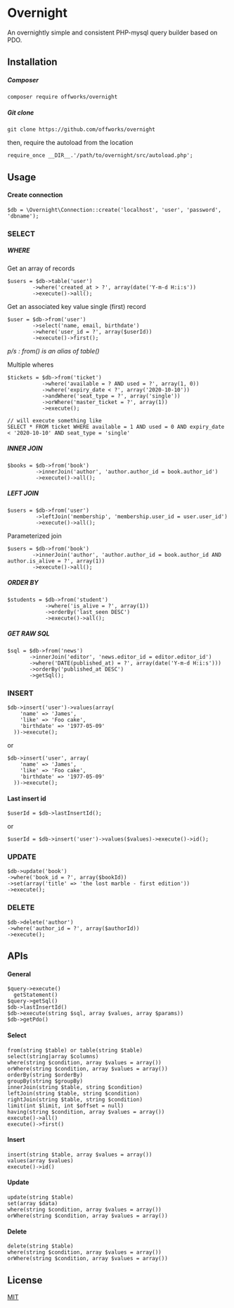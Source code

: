 # Overnight
An overnightly simple and consistent PHP-mysql query builder based on PDO.

## Installation
##### Composer
```
composer require offworks/overnight
```
##### Git clone
```
git clone https://github.com/offworks/overnight
```
then, require the autoload from the location
```
require_once __DIR__.'/path/to/overnight/src/autoload.php';
```

## Usage
#### Create connection
```
$db = \Overnight\Connection::create('localhost', 'user', 'password', 'dbname');
```

### SELECT
##### WHERE
Get an array of records
```
$users = $db->table('user')
        ->where('created_at > ?', array(date('Y-m-d H:i:s'))
        ->execute()->all();
```
Get an associated key value single (first) record
```
$user = $db->from('user')
        ->select('name, email, birthdate')
        ->where('user_id = ?', array($userId))
        ->execute()->first();
```
*p/s : from() is an alias of table()*

Multiple wheres
```
$tickets = $db->from('ticket')
           ->where('available = ? AND used = ?', array(1, 0))
           ->where('expiry_date < ?', array('2020-10-10'))
           ->andWhere('seat_type = ?', array('single'))
           ->orWhere('master_ticket = ?', array(1))
           ->execute();

// will execute something like
SELECT * FROM ticket WHERE available = 1 AND used = 0 AND expiry_date < '2020-10-10' AND seat_type = 'single'
```

##### INNER JOIN
```
$books = $db->from('book')
         ->innerJoin('author', 'author.author_id = book.author_id')
         ->execute()->all();
```
##### LEFT JOIN
```
$users = $db->from('user')
         ->leftJoin('membership', 'membership.user_id = user.user_id')
         ->execute()->all();
```
Parameterized join
```
$users = $db->from('book')
        ->innerJoin('author', 'author.author_id = book.author_id AND author.is_alive = ?', array(1))
        ->execute()->all();
```

##### ORDER BY
```
$students = $db->from('student')
            ->where('is_alive = ?', array(1))
            ->orderBy('last_seen DESC')
            ->execute()->all();
```

##### GET RAW SQL
```
$sql = $db->from('news')
       ->innerJoin('editor', 'news.editor_id = editor.editor_id')
       ->where('DATE(published_at) = ?', array(date('Y-m-d H:i:s')))
       ->orderBy('published_at DESC')
       ->getSql();
```

### INSERT
```
$db->insert('user')->values(array(
    'name' => 'James',
    'like' => 'Foo cake',
    'birthdate' => '1977-05-09'
  ))->execute();
```
or
```
$db->insert('user', array(
    'name' => 'James',
    'like' => 'Foo cake',
    'birthdate' => '1977-05-09'
  ))->execute();
```

#### Last insert id
```
$userId = $db->lastInsertId();
```
or
```
$userId = $db->insert('user')->values($values)->execute()->id();
```

### UPDATE
```
$db->update('book')
->where('book_id = ?', array($bookId))
->set(array('title' => 'the lost marble - first edition'))
->execute();
```

### DELETE
```
$db->delete('author')
->where('author_id = ?', array($authorId))
->execute();
```

## APIs
#### General
```
$query->execute()
  getStatement()
$query->getSql()
$db->lastInsertId()
$db->execute(string $sql, array $values, array $params))
$db->getPdo()
```

#### Select
```
from(string $table) or table(string $table)
select(string|array $columns)
where(string $condition, array $values = array())
orWhere(string $condition, array $values = array())
orderBy(string $orderBy)
groupBy(string $groupBy)
innerJoin(string $table, string $condition)
leftJoin(string $table, string $condition)
rightJoin(string $table, string $condition)
limit(int $limit, int $offset = null)
having(string $condition, array $values = array())
execute()->all()
execute()->first()
```

#### Insert
```
insert(string $table, array $values = array())
values(array $values)
execute()->id()
```

#### Update
```
update(string $table)
set(array $data)
where(string $condition, array $values = array())
orWhere(string $condition, array $values = array())
```
#### Delete
```
delete(string $table)
where(string $condition, array $values = array())
orWhere(string $condition, array $values = array())
```

## License
[MIT](LICENSE.md)
